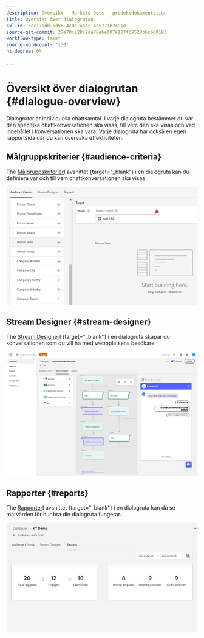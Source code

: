 ```yaml
---
description: Översikt - Marketo Docs - produktdokumentation
title: Översikt över dialogrutan
exl-id: 5ec17ad0-6d56-4c06-a6ac-4c5771b2d91d
source-git-commit: 27e70ce28c2da78ebe607e107f69528b6cb60183
workflow-type: tm+mt
source-wordcount: '130'
ht-degree: 0%

---
```


# Översikt över dialogrutan {#dialogue-overview}

Dialogrutor är individuella chattsamtal. I varje dialogruta bestämmer du var den specifika chattkonversationen ska visas, till vem den ska visas och vad innehållet i konversationen ska vara. Varje dialogruta har också en egen rapportsida där du kan övervaka effektiviteten.

## Målgruppskriterier {#audience-criteria}

The [Målgruppskriterier](/help/marketo/product-docs/demand-generation/dynamic-chat/dialogues/audience-criteria.md)I avsnittet {target=&quot;_blank&quot;} i en dialogruta kan du definiera var och till vem chattkonversationen ska visas

![](assets/dialogue-overview-1.png)

## Stream Designer {#stream-designer}

The [Stream Designer](/help/marketo/product-docs/demand-generation/dynamic-chat/dialogues/stream-designer.md)I {target=&quot;_blank&quot;} i en dialogruta skapar du konversationen som du vill ha med webbplatsens besökare.

![](assets/dialogue-overview-2.png)

## Rapporter {#reports}

The [Rapporter](/help/marketo/product-docs/demand-generation/dynamic-chat/dialogues/reports.md)I avsnittet {target=&quot;_blank&quot;} i en dialogruta kan du se mätvärden för hur bra din dialogruta fungerar.

![](assets/dialogue-overview-3.png)
